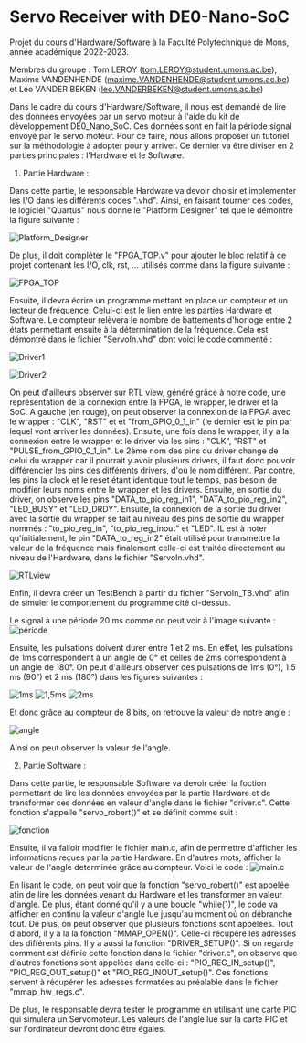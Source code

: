 # Servo Receiver with DE0-Nano-SoC
Projet du cours d'Hardware/Software à la Faculté Polytechnique de Mons, année académique 2022-2023. 

Membres du groupe : Tom LEROY (tom.LEROY@student.umons.ac.be), Maxime VANDENHENDE (maxime.VANDENHENDE@student.umons.ac.be) et Léo VANDER BEKEN (leo.VANDERBEKEN@student.umons.ac.be)

Dans le cadre du cours d'Hardware/Software, il nous est demandé de lire des données envoyées par un servo moteur à l'aide du kit de développement DE0_Nano_SoC. Ces données sont en fait la période signal envoyé par le servo moteur. Pour ce faire, nous allons proposer un tutoriel sur la méthodologie à adopter pour y arriver. 
Ce dernier va être diviser en 2 parties principales : l'Hardware et le Software. 

1) Partie Hardware :

Dans cette partie, le responsable Hardware va devoir choisir et implementer les I/O dans les différents codes ".vhd". Ainsi, en faisant tourner ces codes, le logiciel "Quartus" nous donne le "Platform Designer" tel que le démontre la figure suivante :

![Platform_Designer](Platform_Designer_System_Content.PNG)



De plus, il doit compléter le "FPGA_TOP.v" pour ajouter le bloc relatif à ce projet contenant les I/O, clk, rst, ... utilisés comme dans la figure suivante :

![FPGA_TOP](modif_FPGA_TOP.png)

Ensuite, il devra écrire un programme mettant en place un compteur et un lecteur de fréquence. Celui-ci est le lien entre les parties Hardware et Software. Le compteur relèvera le nombre de battements d'horloge entre 2 états permettant ensuite à la détermination de la fréquence. Cela est démontré dans le fichier "ServoIn.vhd" dont voici le code commenté :  

![Driver1](driver.png)

![Driver2](driver2.png)


On peut d'ailleurs observer sur RTL view, généré grâce à notre code, une représentation de la connexion entre la FPGA, le wrapper, le driver et la SoC. 
A gauche (en rouge), on peut observer la connexion de la FPGA avec le wrapper : "CLK", "RST" et et "from_GPIO_0_1_in" (le dernier est le pin par lequel vont arriver les données). Ensuite, une fois dans le wrapper, il y a la connexion entre le wrapper et le driver via les pins : "CLK", "RST" et "PULSE_from_GPIO_0_1_in". 
Le 2ème nom des pins du driver change de celui du wrapper car il pourrait y avoir plusieurs drivers, il faut donc pouvoir différencier les pins des différents drivers, d'où le nom différent. Par contre, les pins la clock et le reset étant identique tout le temps, pas besoin de modifier leurs noms entre le wrapper et les drivers. 
Ensuite, en sortie du driver, on observe les pins "DATA_to_pio_reg_in1", "DATA_to_pio_reg_in2", "LED_BUSY" et "LED_DRDY". Ensuite, la connexion de la sortie du driver avec la sortie du wrapper se fait au niveau des pins de sortie du wrapper nommés : "to_pio_reg_in", "to_pio_reg_inout" et "LED". IL est à noter qu'initialement, le pin "DATA_to_reg_in2" était utilisé pour transmettre la valeur de la fréquence mais finalement celle-ci est traitée directement au niveau de l'Hardware, dans le fichier "ServoIn.vhd". 

![RTLview](RTL_VIEW_DRIVER.png)



Enfin, il devra créer un TestBench à partir du fichier "ServoIn_TB.vhd" afin de simuler le comportement du programme cité ci-dessus.

Le signal à une période 20 ms comme on peut voir à l'image suivante : 
![période](rtlview_période20ms.png)

Ensuite, les pulsations doivent durer entre 1 et 2 ms. En effet, les pulsations de 1ms correspondent à un angle de 0° et celles de 2ms correspondent à un angle de 180°. On peut d'ailleurs observer des pulsations de 1ms (0°), 1.5 ms (90°) et 2 ms (180°) dans les figures suivantes : 

![1ms](RTL_Simu_sPulsefromGPIO_1ms.PNG)
![1,5ms](RTL_Simu_sPulsefromGPIO_15ms.PNG)
![2ms](RTL_Simu_sPulsefromGPIO_2ms.PNG)

Et donc grâce au compteur de 8 bits, on retrouve la valeur de notre angle : 

![angle](RTL_Simu_Longueur_signal_Data_to_pin_reg_1_angle2.png)

Ainsi on peut observer la valeur de l'angle. 



2) Partie Software : 

Dans cette partie, le responsable Software va devoir créer la foction permettant de lire les données envoyées par la partie Hardware et de transformer ces données en valeur d'angle dans le fichier "driver.c". Cette fonction s'appelle "servo_robert()" et se définit comme suit : 

![fonction](servo_robert.png)

Ensuite, il va falloir modifier le fichier main.c, afin de permettre d'afficher les informations reçues par la partie Hardware. En d'autres mots, afficher la valeur de l'angle determinée grâce au compteur. Voici le code : 
![main.c](mainc.png)

En lisant le code, on peut voir que la fonction "servo_robert()" est appelée afin de lire les données venant du Hardware et les transformer en valeur d'angle. De plus, étant donné qu'il y a une boucle "while(1)", le code va afficher en continu la valeur d'angle lue jusqu'au moment où on débranche tout. De plus, on peut observer que plusieurs fonctions sont appelées. Tout d'abord, il y a la la fonction "MMAP_OPEN()". Celle-ci récupère les adresses des différents pins. Il y a aussi la fonction "DRIVER_SETUP()". Si on regarde comment est définie cette fonction dans le fichier "driver.c", on observe que d'autres fonctions sont appelées dans celle-ci : "PIO_REG_IN_setup()", "PIO_REG_OUT_setup()" et "PIO_REG_INOUT_setup()". Ces fonctions servent à récupérer les adresses formatées au préalable dans le fichier "mmap_hw_regs.c". 



De plus, le responsable devra tester le programme en utilisant une carte PIC qui simulera un Servomoteur. Les valeurs de l'angle lue sur la carte PIC et sur l'ordinateur devront donc être égales. 









 
